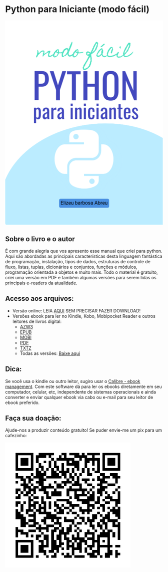 # Python para Iniciante (modo fácil)
![Logotipo do Python](images/capa.png)

## Sobre o livro e o autor

É com grande alegria que vos apresento esse manual que criei para python. Aqui são abordadas as principais características desta linguagem fantástica de programação, instalação, tipos de dados, estruturas de controle de fluxo, listas, tuplas, dicionários e conjuntos, funções e módulos, programação orientada a objetos e muito mais.
Todo o material é gratuito, criei uma versão em PDF e também algumas versões para serem lidas os principais e-readers da atualidade.

## Acesso aos arquivos:

- Versão online: LEIA [AQUI](Python%20para%20Iniciantes%20(modo%20f%C3%A1cil).md) SEM PRECISAR FAZER DOWNLOAD!
- Versões ebook para ler no Kindle, Kobo, Mobipocket Reader e outros leitores de livros digital:
  - [AZW3](https://github.com/elizeubarbosaabreu/Livro-Python-para-Iniciantes-modo-facil/raw/main/ebooks/Python%20para%20Iniciantes%20(modo%20facil)%20-%20Elizeu%20Barbosa%20Abreu.azw3)
  - [EPUB](https://github.com/elizeubarbosaabreu/Livro-Python-para-Iniciantes-modo-facil/raw/main/ebooks/Python%20para%20Iniciantes%20(modo%20facil)%20-%20Elizeu%20Barbosa%20Abreu.epub)
  - [MOBI](https://github.com/elizeubarbosaabreu/Livro-Python-para-Iniciantes-modo-facil/raw/main/ebooks/Python%20para%20Iniciantes%20(modo%20facil)%20-%20Elizeu%20Barbosa%20Abreu.mobi)
  - [PDF](https://github.com/elizeubarbosaabreu/Livro-Python-para-Iniciantes-modo-facil/raw/main/ebooks/Python%20para%20Iniciantes%20(modo%20facil)%20-%20Elizeu%20Barbosa%20Abreu.pdf)
  - [TXTZ](https://github.com/elizeubarbosaabreu/Livro-Python-para-Iniciantes-modo-facil/raw/main/ebooks/Python%20para%20Iniciantes%20(modo%20facil)%20-%20Elizeu%20Barbosa%20Abreu.txtz)
  - Todas as versões: [Baixe aqui](ebooks/)

## Dica:

Se você usa o kindle ou outro leitor, sugiro usar o [Calibre - ebook management](https://sofagospel.blogspot.com/2022/12/se-voce-gosta-de-uma-boa-leitura-e-ja.html). 
Com este software dá para ler os ebooks diretamente em seu computador, celular, etc, independente de sistemas operacionais e ainda converter e enviar qualquer ebook via cabo ou e-mail para seu leitor de ebook preferido.

## Faça sua doação:

Ajude-nos a produzir conteúdo gratuito! Se puder envie-me um pix para um cafezinho:

![pix](images/qrcode-pix.png)

